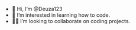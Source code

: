 - 👋 Hi, I’m @Deuza123
- 👀 I’m interested in learning how to code.
- 🧑‍💻 I’m looking to collaborate on coding projects.


<!---
Deuza123/Deuza123 is a ✨ special ✨ repository because its `README.md` (this file) appears on your GitHub profile.
You can click the Preview link to take a look at your changes.
--->
